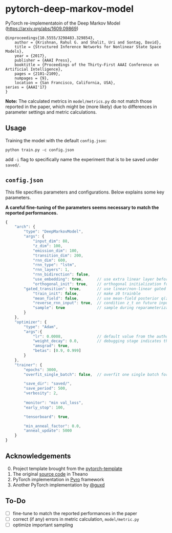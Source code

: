 # pytorch-deep-markov-model
PyTorch re-implementatoin of the Deep Markov Model (https://arxiv.org/abs/1609.09869)
```
@inproceedings{10.5555/3298483.3298543,
    author = {Krishnan, Rahul G. and Shalit, Uri and Sontag, David},
    title = {Structured Inference Networks for Nonlinear State Space Models},
    year = {2017},
    publisher = {AAAI Press},
    booktitle = {Proceedings of the Thirty-First AAAI Conference on Artificial Intelligence},
    pages = {2101–2109},
    numpages = {9},
    location = {San Francisco, California, USA},
series = {AAAI'17}
}
```
**Note:** The calculated metrics in `model/metrics.py` do not match those reported in the paper, which might be (more likely) due to differences in parameter settings and metric calculations.

## Usage
Training the model with the default `config.json`:
    
    python train.py -c config.json


add `-i` flag to specifically name the experiment that is to be saved under `saved/`.

## `config.json`
This file specifies parameters and configurations.
Below explains some key parameters.

**A careful fine-tuning of the parameters seems necessary to match the reported performances.**
```javascript
{
    "arch": {
        "type": "DeepMarkovModel",
        "args": {
            "input_dim": 88,
            "z_dim": 100,
            "emission_dim": 100,
            "transition_dim": 200,
            "rnn_dim": 600,
            "rnn_type": "lstm",
            "rnn_layers": 1,
            "rnn_bidirection": false,
            "use_embedding": true,      // use extra linear layer before RNN
            "orthogonal_init": true,    // orthogonal initialization for RNN
	    "gated_transition": true,       // use linear/non-linear gated transition
            "train_init": false,        // make z0 trainble
            "mean_field": false,        // use mean-field posterior q(z_t | x)
            "reverse_rnn_input": true,  // condition z_t on future inputs i.e. q(z_t | x_r)
            "sample": true              // sample during reparameterization
        }
    },
    "optimizer": {
        "type": "Adam",
        "args":{
            "lr": 0.0008,               // default value from the author's source code
            "weight_decay": 0.0,        // debugging stage indicates that 1.0 prevents training
            "amsgrad": true,
            "betas": [0.9, 0.999]
        }
    },
    "trainer": {
        "epochs": 3000,
        "overfit_single_batch": false,  // overfit one single batch for debug

        "save_dir": "saved/",
        "save_period": 500,
        "verbosity": 2,
        
        "monitor": "min val_loss",
        "early_stop": 100,

        "tensorboard": true,

        "min_anneal_factor": 0.0,
        "anneal_update": 5000
    }
}
```

## Acknowledgements
0. Project template brought from the [pytorch-template](https://github.com/victoresque/pytorch-template)
1. The original [source code](https://github.com/clinicalml/structuredinference/tree/master/expt-polyphonic-fast) in Theano
2. PyTorch implementation in [Pyro](https://github.com/pyro-ppl/pyro/tree/dev/examples/dmm) framework
3. Another PyTorch implementation by [@guxd](https://github.com/guxd/deepHMM)

## To-Do
- [ ] fine-tune to match the reported performances in the paper
- [ ] correct (if any) errors in metric calculation, `model/metric.py`
- [ ] optimize important sampling